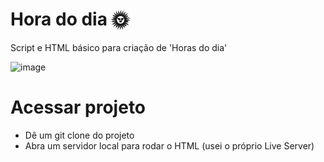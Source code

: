 # Hora do dia 🌞
Script e HTML básico para criação de 'Horas do dia'

![image](https://github.com/user-attachments/assets/78683f66-736d-47b8-8e15-963dab020dd6)

# Acessar projeto
- Dê um git clone do projeto
- Abra um servidor local para rodar o HTML (usei o próprio Live Server)
